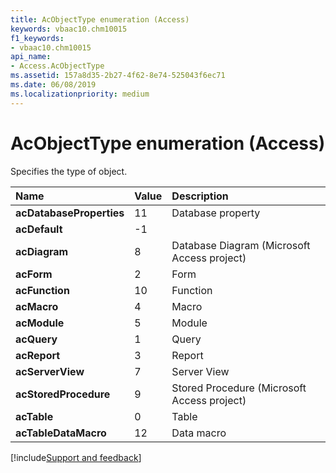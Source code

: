 ```yaml
---
title: AcObjectType enumeration (Access)
keywords: vbaac10.chm10015
f1_keywords:
- vbaac10.chm10015
api_name:
- Access.AcObjectType
ms.assetid: 157a8d35-2b27-4f62-8e74-525043f6ec71
ms.date: 06/08/2019
ms.localizationpriority: medium
---
```



# AcObjectType enumeration (Access)

Specifies the type of object.

|Name|Value|Description|
|:-----|:-----|:-----|
|**acDatabaseProperties**|11|Database property|
|**acDefault**|-1||
|**acDiagram**|8|Database Diagram (Microsoft Access project)|
|**acForm**|2|Form|
|**acFunction**|10|Function|
|**acMacro**|4|Macro|
|**acModule**|5|Module|
|**acQuery**|1|Query|
|**acReport**|3|Report|
|**acServerView**|7|Server View|
|**acStoredProcedure**|9|Stored Procedure (Microsoft Access project)|
|**acTable**|0|Table|
|**acTableDataMacro**|12|Data macro|

[!include[Support and feedback](~/includes/feedback-boilerplate.md)]
